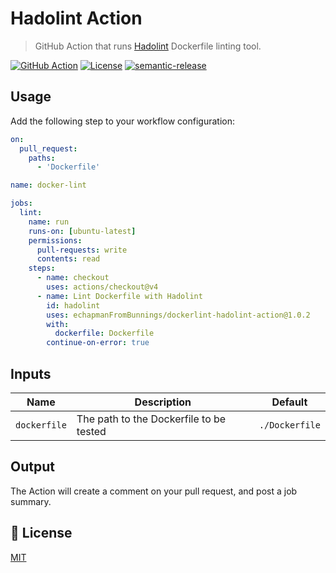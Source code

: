 # Hadolint Action

> GitHub Action that runs [Hadolint](https://github.com/hadolint/hadolint) Dockerfile linting tool.

[![GitHub Action](https://img.shields.io/badge/GitHub-Action-blue?style=for-the-badge)](https://github.com/features/actions)
[![License](https://img.shields.io/badge/License-MIT-yellow.svg?style=for-the-badge)](LICENSE)
[![semantic-release](https://img.shields.io/badge/%20%20%F0%9F%93%A6%F0%9F%9A%80-semantic--release-e10079.svg?style=for-the-badge)](https://github.com/semantic-release/semantic-release?style=for-the-badge)



## Usage

Add the following step to your workflow configuration:

```yml
on:
  pull_request:
    paths:
      - 'Dockerfile'

name: docker-lint

jobs:
  lint:
    name: run
    runs-on: [ubuntu-latest]
    permissions:
      pull-requests: write
      contents: read
    steps:
      - name: checkout
        uses: actions/checkout@v4
      - name: Lint Dockerfile with Hadolint
        id: hadolint
        uses: echapmanFromBunnings/dockerlint-hadolint-action@1.0.2
        with:
          dockerfile: Dockerfile
        continue-on-error: true
```

## Inputs

| Name                 | Description                                                                                                                             | Default            |
|----------------------|-----------------------------------------------------------------------------------------------------------------------------------------|--------------------|
| `dockerfile`         | The path to the Dockerfile to be tested                                                                                                 | `./Dockerfile`     |


## Output

The Action will create a comment on your pull request, and post a job summary.


## 📝 License

[MIT](LICENSE)
